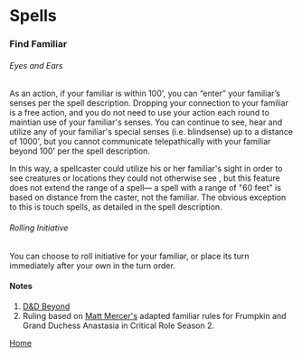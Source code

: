 Spells
======

### Find Familiar
###### Eyes and Ears
As an action, if your familiar is within 100', you can “enter” your familiar’s senses per the spell description. Dropping your connection to your familiar is a free action, and you do not need to use your action each round to maintian use of your familiar's senses. You can continue to see, hear and utilize any of your familiar's special senses (i.e. blindsense) up to a distance of 1000', but you cannot communicate telepathically with your familiar beyond 100' per the spell description.

In this way, a spellcaster could utilize his or her familiar's sight in order to see creatures or locations they could not otherwise see , but this feature does not extend the range of a spell— a spell with a range of "60 feet" is based on distance from the caster, not the familiar. The obvious exception to this is touch spells, as detailed in the spell description.

###### Rolling Initiative
You can choose to roll initiative for your familiar, or place its turn immediately after your own in the turn order.

#### Notes
1. [D&D Beyond](https://www.dndbeyond.com/spells/find-familiar)
2. Ruling based on [Matt Mercer's](https://twitter.com/matthewmercer/) adapted familiar rules for Frumpkin and Grand Duchess Anastasia in Critical Role Season 2.

[Home](index.md)